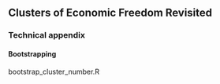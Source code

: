 ## Clusters of Economic Freedom Revisited
### Technical appendix

#### Bootstrapping
bootstrap_cluster_number.R
